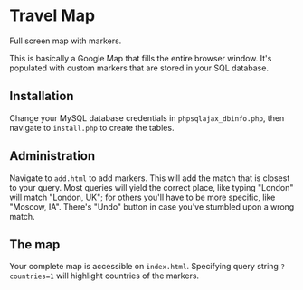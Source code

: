 # Travel Map
Full screen map with markers.

This is basically a Google Map that fills the entire browser window. It's populated with custom markers that are stored in your SQL database.

## Installation
Change your MySQL database credentials in `phpsqlajax_dbinfo.php`, then navigate to `install.php` to create the tables.

## Administration
Navigate to `add.html` to add markers. This will add the match that is closest to your query. Most queries will yield the correct place, like typing "London" will match "London, UK"; for others you'll have to be more specific, like "Moscow, IA".
There's "Undo" button in case you've stumbled upon a wrong match.

## The map
Your complete map is accessible on `index.html`. Specifying query string `?countries=1` will highlight countries of the markers.
